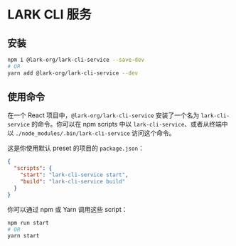 # LARK CLI 服务

## 安装

```bash
npm i @lark-org/lark-cli-service --save-dev
# OR
yarn add @lark-org/lark-cli-service --dev
```

## 使用命令

在一个 React 项目中，`@lark-org/lark-cli-service` 安装了一个名为 `lark-cli-service` 的命令。你可以在 npm scripts 中以 `lark-cli-service`、或者从终端中以 `./node_modules/.bin/lark-cli-service` 访问这个命令。

这是你使用默认 preset 的项目的 `package.json`：

```json
{
  "scripts": {
    "start": "lark-cli-service start",
    "build": "lark-cli-service build"
  }
}
```

你可以通过 npm 或 Yarn 调用这些 script：

```bash
npm run start
# OR
yarn start
```
